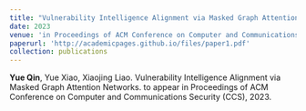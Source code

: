 ```yaml
---
title: "Vulnerability Intelligence Alignment via Masked Graph Attention Networks"
date: 2023
venue: 'in Proceedings of ACM Conference on Computer and Communications Security (CCS)'
paperurl: 'http://academicpages.github.io/files/paper1.pdf'
collection: publications
---
```

**Yue Qin**, Yue Xiao, Xiaojing Liao. Vulnerability Intelligence Alignment via Masked Graph Attention Networks. to appear in Proceedings of ACM Conference on Computer and Communications Security (CCS), 2023.


